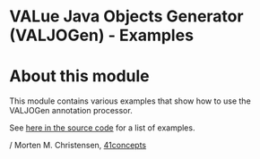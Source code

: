VALue Java Objects Generator (VALJOGen) - Examples
===========================================================

# About this module
This module contains various examples that show how to use the VALJOGen annotation processor.

See [here in the source code](src/main/java/com/fortyoneconcepts/valjogen/examples) for a list of examples.

/ Morten M. Christensen, [41concepts](http://www.41concepts.com)
